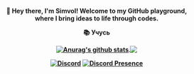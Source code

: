 <div align="center">
<b><p>👋    Hey there, I'm Simvol! Welcome to my GitHub playground,<br/>where I bring ideas to life through codes.</p><b>
<b><p>📚    Учусь</p><b>  
<a href="https://github.com/S1mvolxD">
  <img align="center" src="https://github-readme-stats.vercel.app/api?username=S1mvolxD&show_icons=true&include_all_commits=true&theme=dark&hide_border=true" alt="Anurag's github stats" />
</a>
<a href="https://github.com/S1mvolxD">
  <img align="center" src="https://github-readme-stats.vercel.app/api/top-langs/?username=S1mvolxD&layout=compact&theme=dark&hide_border=true" />
</a>
  
[![Discord](https://img.shields.io/badge/Discord-username%231234-7289DA?style=flat&logo=discord)](https://discord.com/users/625333386978000917)
[![Discord Presence](https://lanyard.cnrad.dev/api/625333386978000917)](https://discord.com/users/625333386978000917)
</div>
